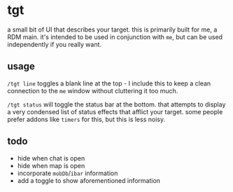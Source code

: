 # tgt
a small bit of UI that describes your target. this is primarily built for me, a
RDM main. it's intended to be used in conjunction with `me`, but can be used
independently if you really want.

## usage
`/tgt line` toggles a blank line at the top - I include this to keep a clean
connection to the `me` window without cluttering it too much.

`/tgt status` will toggle the status bar at the bottom. that attempts to display
a very condensed list of status effects that afflict your target. some people
prefer addons like `timers` for this, but this is less noisy.

## todo
- hide when chat is open
- hide when map is open
- incorporate `mobDb`/`ibar` information
- add a toggle to show aforementioned information
